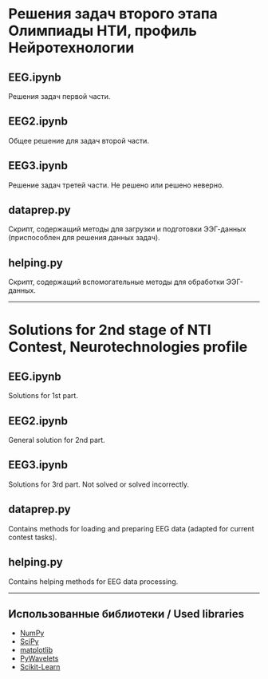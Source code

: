  # Решения задач второго этапа Олимпиады НТИ, профиль Нейротехнологии

## EEG.ipynb
Решения задач первой части.

## EEG2.ipynb
Общее решение для задач второй части.

## EEG3.ipynb
Решение задач третей части. Не решено или решено неверно.

## dataprep.py
Скрипт, содержащий методы для загрузки и подготовки ЭЭГ-данных (приспособлен для решения данных задач).

## helping.py
Скрипт, содержащий вспомогательные методы для обработки ЭЭГ-данных.

----------

# Solutions for 2nd stage of NTI Contest, Neurotechnologies profile

## EEG.ipynb
Solutions for 1st part.

## EEG2.ipynb
General solution for 2nd part.

## EEG3.ipynb
Solutions for 3rd part. Not solved or solved incorrectly.

## dataprep.py
Contains methods for loading and preparing EEG data (adapted for current contest tasks).

## helping.py
Contains helping methods for EEG data processing.

----------

## Использованные библиотеки / Used libraries
- [NumPy](http://www.numpy.org/)
- [SciPy](https://www.scipy.org/scipylib/index.html)
- [matplotlib](https://matplotlib.org/)
- [PyWavelets](https://pywavelets.readthedocs.io/)
- [Scikit-Learn](http://scikit-learn.org/)
